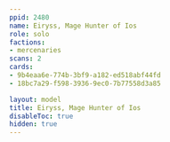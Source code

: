 ```yaml
---
ppid: 2480
name: Eiryss, Mage Hunter of Ios
role: solo
factions:
- mercenaries
scans: 2
cards:
- 9b4eaa6e-774b-3bf9-a182-ed518abf44fd
- 18bc7a29-f598-3936-9ec0-7b77558d3a85

layout: model
title: Eiryss, Mage Hunter of Ios
disableToc: true
hidden: true
---
```

